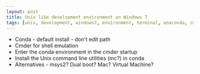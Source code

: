 ```yaml
---
layout: post
title: Unix like development environment on Windows 7
tags: [unix, development, windows7, environment, terminal, anaconda, cmder]
---
```


* Conda - default install - don't edit path
* Cmder for shell emulation
* Enter the conda environment in the cmder startup
* Install the Unix command line utilities (mc?) in conda
* Alternatives - msys2? Dual boot? Mac? Virtual Machine?